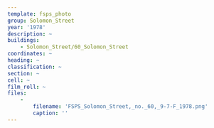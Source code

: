 ```yaml
---
template: fsps_photo
group: Solomon_Street
year: '1978'
description: ~
buildings:
    - Solomon_Street/60_Solomon_Street
coordinates: ~
heading: ~
classification: ~
section: ~
cell: ~
film_roll: ~
files:
    -
        filename: 'FSPS_Solomon_Street,_no._60,_9-7-F_1978.png'
        caption: ''
---
```

